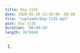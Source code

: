```yaml
---
title: Day 1135
date: 2020-02-28 15:58:00 -08:00
file: "/uploads/Day-1135.mp3"
post: Day 1135
duration: '00:04:24'
length: 3679048
---
```


1. 